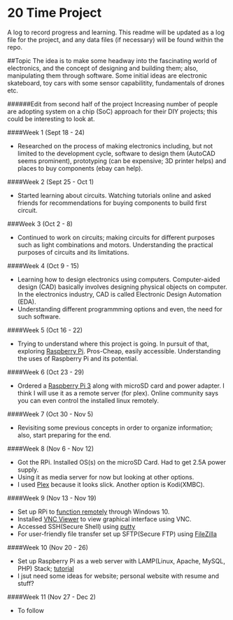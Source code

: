 # 20 Time Project 
A log to record progress and learning. This readme will be updated as a log file for the project, and any data files (if necessary) will be found within the repo. 

##Topic
The idea is to make some headway into the fascinating world of electronics, and the concept of designing and building them; also, manipulating them through software. Some initial ideas are electronic skateboard, toy cars with some sensor capabilitity, fundamentals of drones etc. 

######Edit from second half of the project
Increasing number of people are adopting system on a chip (SoC) approach for their DIY projects; this could be interesting to look at.

####Week 1 (Sept 18 - 24)
* Researched on the process of making electronics including, but not limited to the development cycle, software to design them (AutoCAD seems prominent), prototyping (can be expensive; 3D printer helps) and places to buy components (ebay can help).

####Week 2 (Sept 25 - Oct 1)
* Started learning about circuits. Watching tutorials online and asked friends for recommendations for buying components to build first circuit.

###Week 3 (Oct 2 - 8)
* Continued to work on circuits; making circuits for different purposes such as light combinations and motors. Understanding the practical purposes of circuits and its limitations. 

####Week 4 (Oct 9 - 15)
* Learning how to design electronics using computers. Computer-aided design (CAD) basically involves designing physical objects on computer. In the electronics industry, CAD is called Electronic Design Automation (EDA).
* Understanding different programmming options and even, the need for such software.  

####Week 5 (Oct 16 - 22)
* Trying to understand where this project is going. In pursuit of that, exploring [Raspberry Pi](https://www.raspberrypi.org/). Pros-Cheap, easily accessible. Understanding the uses of Raspberry Pi and its potential.

####Week 6 (Oct 23 - 29)
* Ordered a [Raspberry Pi 3](https://www.amazon.ca/CanaKit-Raspberry-Micro-Supply-Listed/dp/B01E4HDIO4/ref=sr_1_4?s=pc&ie=UTF8&qid=1479316771&sr=1-4&keywords=raspberry+pi+3) along with microSD card and power adapter. I think I will use it as a remote server (for plex). Online community says you can even control the installed linux remotely. 

####Week 7 (Oct 30 - Nov 5)
* Revisiting some previous concepts in order to organize information; also, start preparing for the end.

####Week 8 (Nov 6 - Nov 12)
* Got the RPi. Installed OS(s) on the microSD Card. Had to get 2.5A power supply. 
* Using it as media server for now but looking at other options. 
* I used [Plex](https://pimylifeup.com/raspberry-pi-plex-server/) because it looks slick. Another option is Kodi(XMBC). 

####Week 9 (Nov 13 - Nov 19)
* Set up RPi to [function remotely](https://www.raspberrypi.org/documentation/remote-access/) through Windows 10. 
* Installed [VNC Viewer](https://www.realvnc.com/download/viewer/) to view graphical interface using VNC.
* Accessed SSH(Secure Shell) using [putty](http://www.chiark.greenend.org.uk/~sgtatham/putty/download.html)
* For user-friendly file transfer set up SFTP(Secure FTP) using [FileZilla](https://filezilla-project.org/)

####Week 10 (Nov 20 - 26)
* Set up Raspberry Pi as a web server with LAMP(Linux, Apache, MySQL, PHP) Stack; [tutorial](https://www.raspberrypi.org/learning/lamp-web-server-with-wordpress/)
* I jsut need some ideas for website; personal website with resume and stuff? 

####Week 11 (Nov 27 - Dec 2)
* To follow
